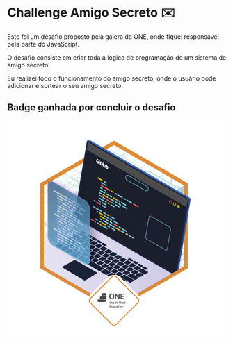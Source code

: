 # Challenge Amigo Secreto ✉️
Este foi um desafio proposto pela galera da ONE, onde fiquei responsável pela parte do JavaScript.

O desafio consiste em criar toda a lógica de programação de um sistema de amigo secreto.

Eu realizei todo o funcionamento do amigo secreto, onde o usuário pode adicionar e sortear o seu amigo secreto.

## Badge ganhada por concluir o desafio
<img src="./assets/badge-challenge.webp" alt="Amigo secreto" width="500"/>